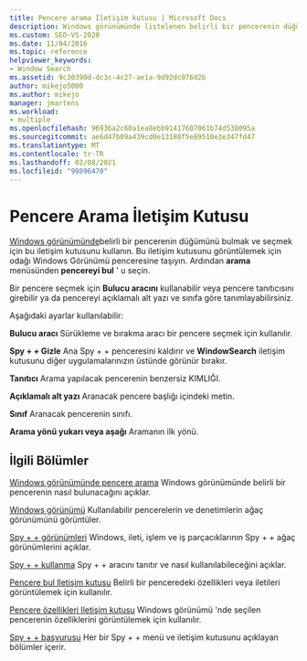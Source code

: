 ```yaml
---
title: Pencere arama Iletişim kutusu | Microsoft Docs
description: Windows görünümünde listelenen belirli bir pencerenin düğümünü bulmak ve seçmek için pencere arama ' yı kullanın. Ayarların açıklamaları için bu makaleye bakın.
ms.custom: SEO-VS-2020
ms.date: 11/04/2016
ms.topic: reference
helpviewer_keywords:
- Window Search
ms.assetid: 9c30390d-dc3c-4c27-ae1a-9d92dc076d2b
author: mikejo5000
ms.author: mikejo
manager: jmartens
ms.workload:
- multiple
ms.openlocfilehash: 96936a2c60a1ea8ebb91417607061b74d538095a
ms.sourcegitcommit: ae6d47b09a439cd0e13180f5e89510e3e347fd47
ms.translationtype: MT
ms.contentlocale: tr-TR
ms.lasthandoff: 02/08/2021
ms.locfileid: "99896470"
---
```

# <a name="window-search-dialog-box"></a>Pencere Arama İletişim Kutusu
[Windows görünümünde](../debugger/windows-view.md)belirli bir pencerenin düğümünü bulmak ve seçmek için bu iletişim kutusunu kullanın. Bu iletişim kutusunu görüntülemek için odağı Windows Görünümü penceresine taşıyın. Ardından **arama** menüsünden **pencereyi bul** ' u seçin.

 Bir pencere seçmek için **Bulucu aracını** kullanabilir veya pencere tanıtıcısını girebilir ya da pencereyi açıklamalı alt yazı ve sınıfa göre tanımlayabilirsiniz.

 Aşağıdaki ayarlar kullanılabilir:

 **Bulucu aracı** Sürükleme ve bırakma aracı bir pencere seçmek için kullanılır.

 **Spy + + Gizle** Ana Spy + + penceresini kaldırır ve **WindowSearch** iletişim kutusunu diğer uygulamalarınızın üstünde görünür bırakır.

 **Tanıtıcı** Arama yapılacak pencerenin benzersiz KIMLIĞI.

 **Açıklamalı alt yazı** Aranacak pencere başlığı içindeki metin.

 **Sınıf** Aranacak pencerenin sınıfı.

 **Arama yönü yukarı veya aşağı** Aramanın ilk yönü.

## <a name="related-sections"></a>İlgili Bölümler
 [Windows görünümünde pencere arama](../debugger/how-to-search-for-a-window-in-windows-view.md) Windows görünümünde belirli bir pencerenin nasıl bulunacağını açıklar.

 [Windows görünümü](../debugger/windows-view.md) Kullanılabilir pencerelerin ve denetimlerin ağaç görünümünü görüntüler.

 [Spy + + görünümleri](../debugger/spy-increment-views.md) Windows, ileti, işlem ve iş parçacıklarının Spy + + ağaç görünümlerini açıklar.

 [Spy + + kullanma](../debugger/using-spy-increment.md) Spy + + aracını tanıtır ve nasıl kullanılabileceğini açıklar.

 [Pencere bul Iletişim kutusu](../debugger/find-window-dialog-box.md) Belirli bir penceredeki özellikleri veya iletileri görüntülemek için kullanılır.

 [Pencere özellikleri Iletişim kutusu](../debugger/window-properties-dialog-box.md) Windows görünümü 'nde seçilen pencerenin özelliklerini görüntülemek için kullanılır.

 [Spy + + başvurusu](../debugger/spy-increment-reference.md) Her bir Spy + + menü ve iletişim kutusunu açıklayan bölümler içerir.